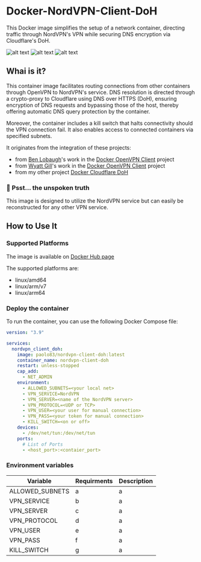 # Docker-NordVPN-Client-DoH
This Docker image simplifies the setup of a network container, directing traffic through NordVPN's VPN while securing DNS encryption via Cloudflare's DoH.

![alt text](https://badgen.net/badge/release/v.1.0/green?) ![alt text](https://badgen.net/badge/platform/Docker/blue?) ![alt text](https://badgen.net/badge/license/MIT/yellow?)

## Whai is it?
This container image facilitates routing connections from other containers through OpenVPN to NordVPN's service. DNS resolution is directed through a crypto-proxy to Cloudflare using DNS over HTTPS (DoH), ensuring encryption of DNS requests and bypassing those of the host, thereby offering automatic DNS query protection by the container.

Moreover, the container includes a kill switch that halts connectivity should the VPN connection fail. It also enables access to connected containers via specified subnets.

It originates from the integration of these projects:
  * from [Ben Lobaugh](https://github.com/blobaugh)'s work in the [Docker OpenVPN Client](https://github.com/blobaugh/docker-openvpn-client.git) project
  * from [Wyatt Gill](https://github.com/wfg)'s work in the [Docker OpenVPN Client](https://github.com/wfg/docker-openvpn-client.git) project
  * from my other project [Docker Cloudflare DoH](https://github.com/paolo-hub/Docker-Cloudflare-DoH.git)

### 🙊 Psst... the unspoken truth
This image is designed to utilize the NordVPN service but can easily be reconstructed for any other VPN service.

## How to Use It

### Supported Platforms

The image is available on [Docker Hub page](https://hub.docker.com/repository/docker/paolo83/nordvpn-client-doh)

The supported platforms are:
  * linux/amd64
  * linux/arm/v7
  * linux/arm64

### Deploy the container
To run the container, you can use the following Docker Compose file:
```yaml
version: "3.9"

services:
  nordvpn_client_doh: 
    image: paolo83/nordvpn-client-doh:latest  
    container_name: nordvpn-client-doh
    restart: unless-stopped
    cap_add:
      - NET_ADMIN
    environment:
      - ALLOWED_SUBNETS=<your local net>
      - VPN_SERVICE=NordVPN
      - VPN_SERVER=<name of the NordVPN server>
      - VPN_PROTOCOL=<UDP or TCP>
      - VPN_USER=<your user for manual connection>
      - VPN_PASS=<your token for manual connection>
      - KILL_SWITCH=<on or off>
    devices:
      - /dev/net/tun:/dev/net/tun
    ports:
      # List of Ports
      - <host_port>:<contaier_port>
```
### Environment variables

|     Variable     |        Requirments       |  Description  |
| ---------------- | ------------------------ | ------------- |
| ALLOWED_SUBNETS  | a                        | a             |
| VPN_SERVICE      | b                        | a             |
| VPN_SERVER       | c                        | a             |
| VPN_PROTOCOL     | d                        | a             |
| VPN_USER         | e                        | a             |
| VPN_PASS         | f                        | a             |
| KILL_SWITCH      | g                        | a             |


